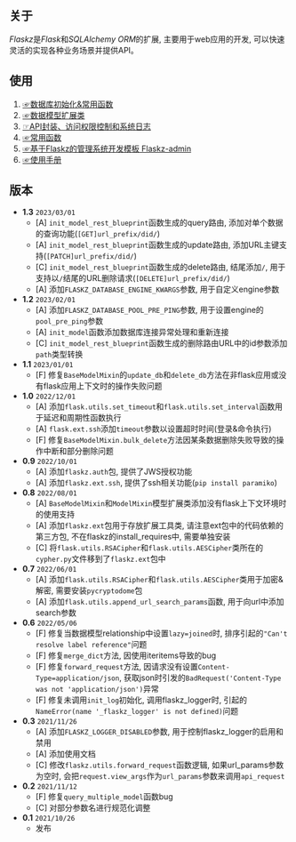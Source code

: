 ## 关于

*Flaskz*是*Flask*和*SQLAlchemy ORM*的扩展, 主要用于web应用的开发, 可以快速灵活的实现各种业务场景并提供API。

## 使用

1. [☞数据库初始化&常用函数](http://zhangyiheng.com/blog/articles/py_flaskz_model_init.html)
2. [☞数据模型扩展类](http://zhangyiheng.com/blog/articles/py_flaskz_model_mixin.html)
3. [☞API封装、访问权限控制和系统日志](http://zhangyiheng.com/blog/articles/py_flaskz_api.html)
4. [☞常用函数](http://zhangyiheng.com/blog/articles/py_flaskz_utils.html)
5. [☞基于Flaskz的管理系统开发模板 Flaskz-admin](http://zhangyiheng.com/blog/articles/py_flaskz_admin.html)
6. [☞使用手册](http://zhangyiheng.com/blog/articles/py_flaskz_manual.html)

## 版本

- **1.3** `2023/03/01`
    - [A] `init_model_rest_blueprint`函数生成的query路由, 添加对单个数据的查询功能(`[GET]url_prefix/did/`)
    - [A] `init_model_rest_blueprint`函数生成的update路由, 添加URL主键支持(`[PATCH]url_prefix/did/`)
    - [C] `init_model_rest_blueprint`函数生成的delete路由, 结尾添加`/`, 用于支持以`/`结尾的URL删除请求(`[DELETE]url_prefix/did/`)
    - [A] 添加`FLASKZ_DATABASE_ENGINE_KWARGS`参数, 用于自定义engine参数
- **1.2** `2023/02/01`
    - [A] 添加`FLASKZ_DATABASE_POOL_PRE_PING`参数, 用于设置engine的`pool_pre_ping`参数
    - [A] `init_model`函数添加数据库连接异常处理和重新连接
    - [C] `init_model_rest_blueprint`函数生成的删除路由URL中的id参数添加`path`类型转换
- **1.1** `2023/01/01`
    - [F] 修复`BaseModelMixin`的`update_db`和`delete_db`方法在非flask应用或没有flask应用上下文时的操作失败问题
- **1.0** `2022/12/01`
    - [A] 添加`flask.utils.set_timeout`和`flask.utils.set_interval`函数用于延迟和周期性函数执行
    - [A] `flask.ext.ssh`添加`timeout`参数以设置超时时间(登录&命令执行)
    - [F] 修复`BaseModelMixin.bulk_delete`方法因某条数据删除失败导致的操作中断和部分删除问题
- **0.9** `2022/10/01`
    - [A] 添加`flaskz.auth`包, 提供了JWS授权功能
    - [A] 添加`flaskz.ext.ssh`, 提供了ssh相关功能(`pip install paramiko`)
- **0.8** `2022/08/01`
    - [A] `BaseModelMixin`和`ModelMixin`模型扩展类添加没有flask上下文环境时的使用支持
    - [A] 添加`flaskz.ext`包用于存放扩展工具类, 请注意ext包中的代码依赖的第三方包, 不在flaskz的install_requires中, 需要单独安装
    - [C] 将`flask.utils.RSACipher`和`flask.utils.AESCipher`类所在的`cypher.py`文件移到了`flaskz.ext`包中
- **0.7** `2022/06/01`
    - [A] 添加`flask.utils.RSACipher`和`flask.utils.AESCipher`类用于加密&解密, 需要安装`pycryptodome`包
    - [A] 添加`flask.utils.append_url_search_params`函数, 用于向url中添加search参数
- **0.6** `2022/05/06`
    - [F] 修复当数据模型relationship中设置`lazy=joined`时, 排序引起的`"Can't resolve label reference"`问题
    - [F] 修复`merge_dict`方法, 因使用iteritems导致的bug
    - [F] 修复`forward_request`方法, 因请求没有设置`Content-Type=application/json`, 获取json时引发的`BadRequest('Content-Type was not 'application/json')`异常
    - [F] 修复未调用`init_log`初始化, 调用flaskz_logger时, 引起的`NameError(name '_flaskz_logger' is not defined)`问题
- **0.3** `2021/11/26`
    - [A] 添加`FLASKZ_LOGGER_DISABLED`参数, 用于控制flaskz_logger的启用和禁用
    - [A] 添加使用文档
    - [C] 修改`flaskz.utils.forward_request`函数逻辑, 如果url_params参数为空时, 会把`request.view_args`作为`url_params`参数来调用`api_request`
- **0.2** `2021/11/12`
    - [F] 修复`query_multiple_model`函数bug
    - [C] 对部分参数名进行规范化调整
- **0.1** `2021/10/26`
    - 发布